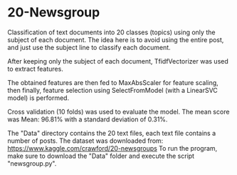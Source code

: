 # 20-Newsgroup
Classification of text documents into 20 classes (topics) using only the subject of each document. The idea here is to avoid using the entire post, and just use the subject line to classify each document.

After keeping only the subject of each document, TfidfVectorizer was used to extract features.

The obtained features are then fed to MaxAbsScaler for feature scaling, then finally, feature selection using SelectFromModel (with a LinearSVC model) is performed.

Cross validation (10 folds) was used to evaluate the model. The mean score was Mean: 96.81% with a standard deviation of 0.31%.

The "Data" directory contains the 20 text files, each text file contains a number of posts. The dataset was downloaded from:
https://www.kaggle.com/crawford/20-newsgroups
To run the program, make sure to download the "Data" folder and execute the script "newsgroup.py".
